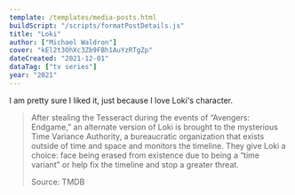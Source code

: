 ```yaml
---
template: /templates/media-posts.html
buildScript: "/scripts/formatPostDetails.js"
title: "Loki"
author: ["Michael Waldron"]
cover: "kEl2t3OhXc3Zb9FBh1AuYzRTgZp"
dateCreated: "2021-12-01"
dataTag: ["tv series"]
year: "2021"
---
```


I am pretty sure I liked it, just because I love Loki's character.

> After stealing the Tesseract during the events of “Avengers: Endgame,” an alternate version of Loki is brought to the mysterious Time Variance Authority, a bureaucratic organization that exists outside of time and space and monitors the timeline. They give Loki a choice: face being erased from existence due to being a “time variant” or help fix the timeline and stop a greater threat.
>
> Source: TMDB
